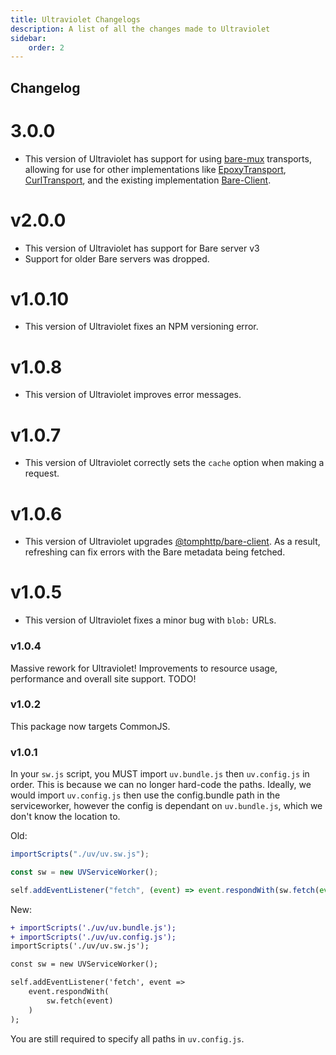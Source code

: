 ```yaml
---
title: Ultraviolet Changelogs
description: A list of all the changes made to Ultraviolet
sidebar:
    order: 2
---
```




## Changelog

# 3.0.0

-   This version of Ultraviolet has support for using [bare-mux](https://github.com/MercuryWorkshop/bare-mux) transports, allowing for use for other implementations like [EpoxyTransport](https://github.com/MercuryWorkshop/EpoxyTransport), [CurlTransport](https://github.com/MercuryWorkshop/CurlTransport), and the existing implementation [Bare-Client](https://github.com/MercuryWorkshop/Bare-as-module3).

# v2.0.0

-   This version of Ultraviolet has support for Bare server v3
-   Support for older Bare servers was dropped.

# v1.0.10

-   This version of Ultraviolet fixes an NPM versioning error.

# v1.0.8

-   This version of Ultraviolet improves error messages.

# v1.0.7

-   This version of Ultraviolet correctly sets the `cache` option when making a request.

# v1.0.6

-   This version of Ultraviolet upgrades [@tomphttp/bare-client](https://www.npmjs.com/package/@tomphttp/bare-client). As a result, refreshing can fix errors with the Bare metadata being fetched.

# v1.0.5

-   This version of Ultraviolet fixes a minor bug with `blob:` URLs.

### v1.0.4

Massive rework for Ultraviolet! Improvements to resource usage, performance and overall site support.
TODO!

### v1.0.2

This package now targets CommonJS.

### v1.0.1

In your `sw.js` script, you MUST import `uv.bundle.js` then `uv.config.js` in order. This is because we can no longer hard-code the paths. Ideally, we would import `uv.config.js` then use the config.bundle path in the serviceworker, however the config is dependant on `uv.bundle.js`, which we don't know the location to.

Old:

```js
importScripts("./uv/uv.sw.js");

const sw = new UVServiceWorker();

self.addEventListener("fetch", (event) => event.respondWith(sw.fetch(event)));
```

New:

```diff
+ importScripts('./uv/uv.bundle.js');
+ importScripts('./uv/uv.config.js');
importScripts('./uv/uv.sw.js');

const sw = new UVServiceWorker();

self.addEventListener('fetch', event =>
    event.respondWith(
        sw.fetch(event)
    )
);
```

You are still required to specify all paths in `uv.config.js`.
